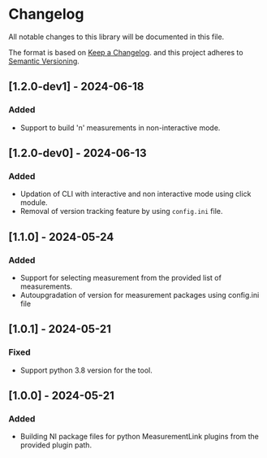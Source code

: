 # Changelog

All notable changes to this library will be documented in this file.

The format is based on [Keep a Changelog](http://keepachangelog.com/).
and this project adheres to [Semantic Versioning](https://semver.org/spec/v2.0.0.html).

## [1.2.0-dev1] - 2024-06-18

### Added

- Support to build 'n' measurements in non-interactive mode.

## [1.2.0-dev0] - 2024-06-13

### Added

- Updation of CLI with interactive and non interactive mode using click module.
- Removal of version tracking feature by using `config.ini` file.

## [1.1.0] - 2024-05-24

### Added

- Support for selecting measurement from the provided list of measurements.
- Autoupgradation of version for measurement packages using config.ini file

## [1.0.1] - 2024-05-21

### Fixed

- Support python 3.8 version for the tool.

## [1.0.0] - 2024-05-21

### Added

- Building NI package files for python MeasurementLink plugins from the provided plugin path.
